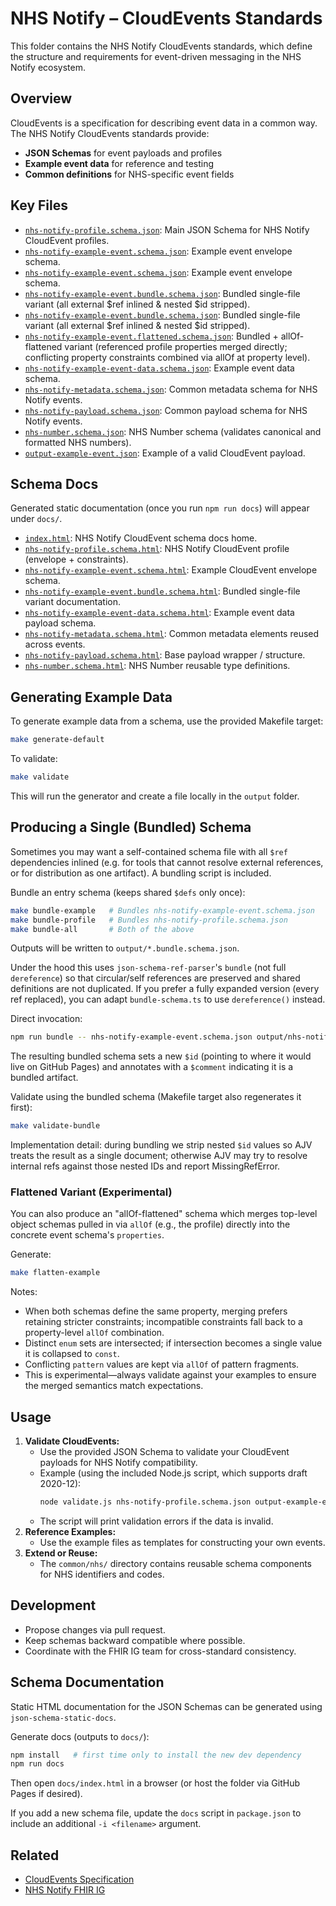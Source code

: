 # NHS Notify – CloudEvents Standards

This folder contains the NHS Notify CloudEvents standards, which define the structure and requirements for event-driven messaging in the NHS Notify ecosystem.

## Overview

CloudEvents is a specification for describing event data in a common way. The NHS Notify CloudEvents standards provide:

- **JSON Schemas** for event payloads and profiles
- **Example event data** for reference and testing
- **Common definitions** for NHS-specific event fields

## Key Files

- [`nhs-notify-profile.schema.json`](nhs-notify-profile.schema.json): Main JSON Schema for NHS Notify CloudEvent profiles.
- [`nhs-notify-example-event.schema.json`](nhs-notify-example-event.schema.json): Example event envelope schema.
 - [`nhs-notify-example-event.schema.json`](nhs-notify-example-event.schema.json): Example event envelope schema.
 - [`nhs-notify-example-event.bundle.schema.json`](nhs-notify-example-event.bundle.schema.json): Bundled single-file variant (all external $ref inlined & nested $id stripped).
 - [`nhs-notify-example-event.bundle.schema.json`](nhs-notify-example-event.bundle.schema.json): Bundled single-file variant (all external $ref inlined & nested $id stripped).
 - [`nhs-notify-example-event.flattened.schema.json`](nhs-notify-example-event.flattened.schema.json): Bundled + allOf-flattened variant (referenced profile properties merged directly; conflicting property constraints combined via allOf at property level).
- [`nhs-notify-example-event-data.schema.json`](nhs-notify-example-event-data.schema.json): Example event data schema.
- [`nhs-notify-metadata.schema.json`](nhs-notify-metadata.schema.json): Common metadata schema for NHS Notify events.
- [`nhs-notify-payload.schema.json`](nhs-notify-payload.schema.json): Common payload schema for NHS Notify events.
- [`nhs-number.schema.json`](nhs-number.schema.json): NHS Number schema (validates canonical and formatted NHS numbers).
- [`output-example-event.json`](output-example-event.json): Example of a valid CloudEvent payload.


## Schema Docs

Generated static documentation (once you run `npm run docs`) will appear under `docs/`.

- [`index.html`](docs/index.html): NHS Notify CloudEvent schema docs home.
- [`nhs-notify-profile.schema.html`](docs/nhs-notify-profile.schema.html): NHS Notify CloudEvent profile (envelope + constraints).
- [`nhs-notify-example-event.schema.html`](docs/nhs-notify-example-event.schema.html): Example CloudEvent envelope schema.
 - [`nhs-notify-example-event.bundle.schema.html`](docs/nhs-notify-example-event.bundle.schema.html): Bundled single-file variant documentation.
- [`nhs-notify-example-event-data.schema.html`](docs/nhs-notify-example-event-data.schema.html): Example event data payload schema.
- [`nhs-notify-metadata.schema.html`](docs/nhs-notify-metadata.schema.html): Common metadata elements reused across events.
- [`nhs-notify-payload.schema.html`](docs/nhs-notify-payload.schema.html): Base payload wrapper / structure.
- [`nhs-number.schema.html`](docs/nhs-number.schema.html): NHS Number reusable type definitions.


## Generating Example Data

To generate example data from a schema, use the provided Makefile target:

```sh
make generate-default
```

To validate:

```sh
make validate
```

This will run the generator and create a file locally in the `output` folder.

## Producing a Single (Bundled) Schema

Sometimes you may want a self-contained schema file with all `$ref` dependencies inlined (e.g. for tools that cannot resolve external references, or for distribution as one artifact). A bundling script is included.

Bundle an entry schema (keeps shared `$defs` only once):

```sh
make bundle-example   # Bundles nhs-notify-example-event.schema.json
make bundle-profile   # Bundles nhs-notify-profile.schema.json
make bundle-all       # Both of the above
```

Outputs will be written to `output/*.bundle.schema.json`.

Under the hood this uses `json-schema-ref-parser`'s `bundle` (not full `dereference`) so that circular/self references are preserved and shared definitions are not duplicated. If you prefer a fully expanded version (every ref replaced), you can adapt `bundle-schema.ts` to use `dereference()` instead.

Direct invocation:

```sh
npm run bundle -- nhs-notify-example-event.schema.json output/nhs-notify-example-event.bundle.schema.json
```

The resulting bundled schema sets a new `$id` (pointing to where it would live on GitHub Pages) and annotates with a `$comment` indicating it is a bundled artifact.

Validate using the bundled schema (Makefile target also regenerates it first):

```sh
make validate-bundle
```

Implementation detail: during bundling we strip nested `$id` values so AJV treats the result as a single document; otherwise AJV may try to resolve internal refs against those nested IDs and report MissingRefError.

### Flattened Variant (Experimental)

You can also produce an "allOf-flattened" schema which merges top-level object schemas pulled in via `allOf` (e.g., the profile) directly into the concrete event schema's `properties`.

Generate:

```sh
make flatten-example
```

Notes:
* When both schemas define the same property, merging prefers retaining stricter constraints; incompatible constraints fall back to a property-level `allOf` combination.
* Distinct `enum` sets are intersected; if intersection becomes a single value it is collapsed to `const`.
* Conflicting `pattern` values are kept via `allOf` of pattern fragments.
* This is experimental—always validate against your examples to ensure the merged semantics match expectations.

## Usage

1. **Validate CloudEvents:**
    - Use the provided JSON Schema to validate your CloudEvent payloads for NHS Notify compatibility.
    - Example (using the included Node.js script, which supports draft 2020-12):
       ```sh
       node validate.js nhs-notify-profile.schema.json output-example-event.json
       ```
    - The script will print validation errors if the data is invalid.
2. **Reference Examples:**
   - Use the example files as templates for constructing your own events.
3. **Extend or Reuse:**
   - The `common/nhs/` directory contains reusable schema components for NHS identifiers and codes.

## Development

- Propose changes via pull request.
- Keep schemas backward compatible where possible.
- Coordinate with the FHIR IG team for cross-standard consistency.

## Schema Documentation

Static HTML documentation for the JSON Schemas can be generated using `json-schema-static-docs`.

Generate docs (outputs to `docs/`):

```sh
npm install   # first time only to install the new dev dependency
npm run docs
```

Then open `docs/index.html` in a browser (or host the folder via GitHub Pages if desired).

If you add a new schema file, update the `docs` script in `package.json` to include an additional `-i <filename>` argument.

## Related

- [CloudEvents Specification](https://cloudevents.io/)
- [NHS Notify FHIR IG](../fhir/README.md)

